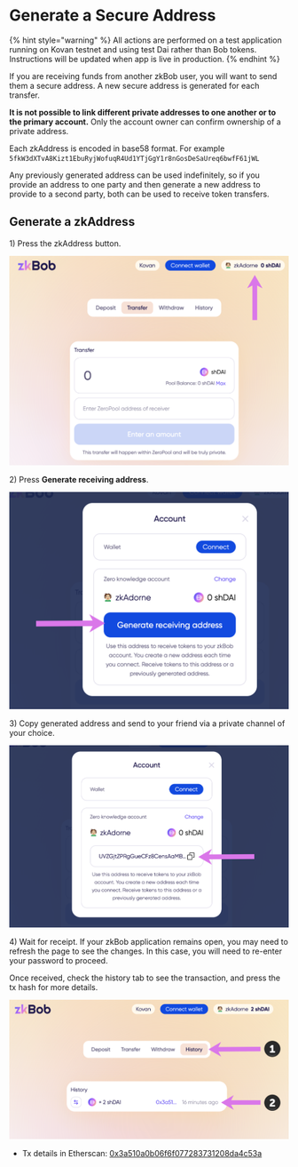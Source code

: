 # Generate a Secure Address

{% hint style="warning" %}
All actions are performed on a test application running on Kovan testnet and using test Dai rather than Bob tokens. Instructions will be updated when app is live in production.
{% endhint %}

If you are receiving funds from another zkBob user, you will want to send them a secure address. A new secure address is generated for each transfer.&#x20;

**It is not possible to link different private addresses to one another or to the primary account.** Only the account owner can confirm ownership of a private address.

Each  zkAddress is encoded in base58 format. For example `5fkW3dXTvA8Kizt1EbuRyjWofuqR4Ud1YTjGgY1r8nGosDeSaUreq6bwfF61jWL`

Any previously generated address can be used indefinitely, so if you provide an address to one party and then generate a new address to provide to a second party, both can be used to receive token transfers.

## Generate a zkAddress

1\) Press the zkAddress button.

![](../../.gitbook/assets/receive1.png)

2\) Press **Generate receiving address**.

![](../../.gitbook/assets/generate.png)

3\) Copy generated address and send to your friend via a private channel of your choice.

![](../../.gitbook/assets/copy-address.png)

4\) Wait for receipt. If your zkBob application remains open, you may need to refresh the page to see the changes. In this case, you will need to re-enter your password to proceed.

Once received, check the history tab to see the transaction, and press the tx hash for more details.

![](../../.gitbook/assets/history-tab.png)

* Tx details in Etherscan: [0x3a510a0b06f6f077283731208da4c53a](https://kovan.etherscan.io/tx/0x3a510a0b06f6f077283731208da4c53ae0548a91ef6aeed066b78b71965a5466)

